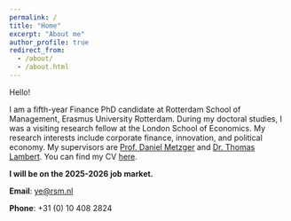 ```yaml
---
permalink: /
title: "Home"
excerpt: "About me"
author_profile: true
redirect_from: 
  - /about/
  - /about.html
---
```

Hello!

I am a fifth-year Finance PhD candidate at Rotterdam School of Management, Erasmus University Rotterdam. During my doctoral studies, I was a visiting research fellow at the London School of Economics. My research interests include corporate finance, innovation, and political economy. My supervisors are [Prof. Daniel Metzger](https://sites.google.com/site/danielmetzgerhome/home) and [Dr. Thomas Lambert](https://thomaslambert.org/). You can find my CV [here](https://www.dropbox.com/scl/fi/911i8xgvetiesw78asmmd/sye_cv.pdf?rlkey=8603d99o40s6er94eksnh6b08&dl=0).

**I will be on the 2025-2026 job market.**

**Email**: ye@rsm.nl

**Phone**: +31 (0) 10 408 2824


